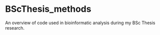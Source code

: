 # BScThesis_methods
An overview of code used in bioinformatic analysis during my BSc Thesis research.
